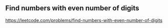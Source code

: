 ## Find numbers with even number of digits
https://leetcode.com/problems/find-numbers-with-even-number-of-digits

